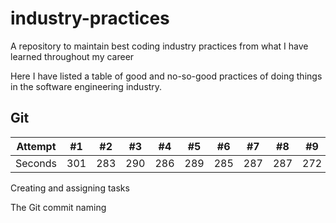 # industry-practices
A repository to maintain best coding industry practices from what I have learned throughout my career

Here I have listed a table of good and no-so-good practices of doing things in the software engineering industry.

## Git

Attempt | #1 | #2 | #3 | #4 | #5 | #6 | #7 | #8 | #9 | #10 | #11
--- | --- | --- | --- |--- |--- |--- |--- |--- |--- |--- |---
Seconds | 301 | 283 | 290 | 286 | 289 | 285 | 287 | 287 | 272 | 276 | 269

Creating and assigning tasks

The 
Git commit naming
